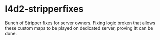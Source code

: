 # l4d2-stripperfixes
Bunch of Stripper fixes for server owners. Fixing logic broken that allows these custom maps to be played on dedicated server, proving itt can be done. 
